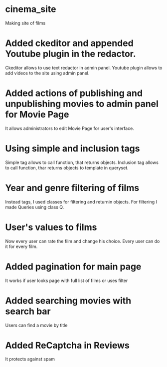 # cinema_site
Making site of films

# Added ckeditor and appended Youtube plugin in the redactor.
Ckeditor allows to use text redactor in admin panel.
Youtube plugin allows to add videos to the site using admin panel.

# Added actions of publishing and unpublishing movies to admin panel for Movie Page
It allows administrators to edit Movie Page for user's interface.

# Using simple and inclusion tags
Simple tag allows to call function, that returns objects.
Inclusion tag allows to call function, thar returns objects to template in queryset.

# Year and genre filtering of films
Instead tags, I used classes for filtering and returnin objects. For filtering I made Queries using class Q.

# User's values to films
Now every user can rate the film and change his choice. Every user can do it for every film.

# Added pagination for main page
It works if user looks page with full list of films or uses filter

# Added searching movies with search bar
Users can find a movie by title

# Added ReCaptcha in Reviews
It protects against spam
